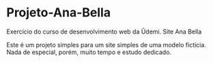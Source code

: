 # Projeto-Ana-Bella
Exercício do curso de desenvolvimento web da Ûdemi. Site Ana Bella

Este é um projeto simples para um site simples de uma modelo fictícia. Nada de especial, porém, muito tempo e estudo dedicado.
